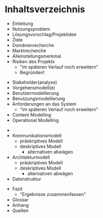 # Inhaltsverzeichnis
<!-- Allgemein -->
- Einleitung
- Nutzungsproblem
- Lösungsvorschlag/Projektidee
- Ziele
- Domänenrecherche
- Marktrecherche
- Alleinstellungsmerkmal
- Risiken des Projekts
    - "im späteren Verlauf noch erweitern"
    - Begründen!
<!-- MCI -->
- Stakeholder(analyse)
- Vorgehensmodell(e)
- Benutzermodellierung 
- Benutzungsmodellierung
- Anforderungen an das System
    - "im späteren Verlauf noch erweitern"
- Content Modelling
- Operational Modelling <!--wird das benötigt bei uns? -->
<!-- WBA2 -->
- 
- Kommunikationsmodell
    - präskriptives Modell
    - deskriptives Modell
        - alternativen abwägen
- Architekturmodell
    - präskriptives Modell
    - deskriptives Modell
        - alternativen abwägen
- Datenstruktur

<!-- hier noch etwas machen? -->
- Fazit
    - "Ergebnisse zusammenfassen"
- Glossar
- Anhang
- Quellen